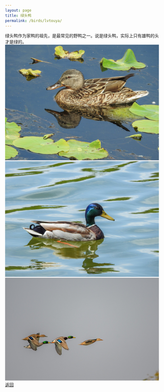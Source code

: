 ```yaml
---
layout: page
title: 绿头鸭
permalink: /birds/lvtouya/
---
```

绿头鸭作为家鸭的祖先，是最常见的野鸭之一。说是绿头鸭，实际上只有雄鸭的头才是绿的。
![](../picture/绿头鸭/DSCN8101.jpg)
![](../picture/绿头鸭/DSCN8131.jpg)
![](../picture/绿头鸭/DSC_1174.jpg)
[返回](../../)
